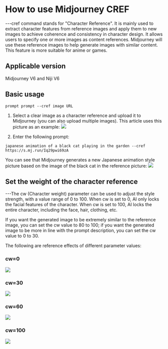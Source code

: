 # How to use Midjourney CREF


---cref command stands for "Character Reference". It is mainly used to extract character features from reference images and apply them to new images to achieve coherence and consistency in character design. It allows users to specify one or more images as content references. Midjourney will use these reference images to help generate images with similar content. This feature is more suitable for anime or games.

## Applicable version
Midjourney V6 and Niji V6

## Basic usage
```prompt prompt --cref image URL```

1. Select a clear image as a character reference and upload it to Midjourney (you can also upload multiple images). This article uses this picture as an example:
![](reference-image.jpg)

2. Enter the following prompt:
```
japanese animation of a black cat playing in the garden --cref https://s.mj.run/Iq29pwi69zA
```

You can see that Midjourney generates a new Japanese animation style picture based on the image of the black cat in the reference picture:
![](cref-example.png)

## Set the weight of the character reference
---The cw (Character weight) parameter can be used to
adjust the style strength, with a value range of 0 to 100. When cw is set to 0, AI only locks the facial features of the character. When cw is set to 100, AI locks the entire character, including the face, hair, clothing, etc.

If you want the generated image to be extremely similar to the reference image, you can set the cw value to 80 to 100; if you want the generated image to be more in line with the prompt description, you can set the cw value to 0 to 30.

The following are reference effects of different parameter values:

### cw=0
![](cw-0-example.png)

### cw=30
![](cw-30-example.png)

### cw=60
![](cw-60-example.png)

### cw=100
![](cw-100-example.png)
